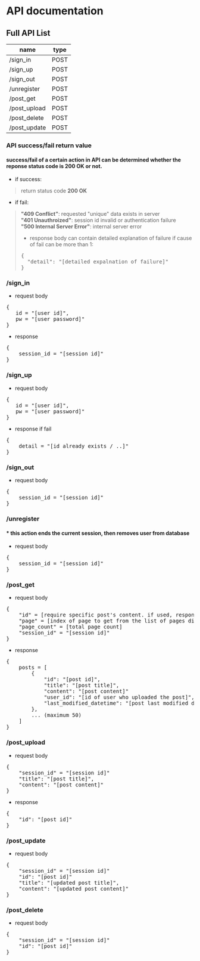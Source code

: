 # API documentation

## Full API List

| name            | type | 
|-----------------|------|
| /sign_in        | POST |
| /sign_up        | POST |
| /sign_out       | POST |
| /unregister     | POST |
| /post_get       | POST |
| /post_upload    | POST |
| /post_delete    | POST |
| /post_update    | POST |

### API success/fail return value
#### success/fail of a certain action in API can be determined whether the reponse status code is 200 OK or not.
 * if success:
> return status code <b>200 OK</b>
 * if fail:
> <b>"409 Conflict"</b>: requested "unique" data exists in server<br>
> <b>"401 Unauthroized"</b>: session id invalid or authentication failure<br>
> <b>"500 Internal Server Error"</b>: internal server error<br>
> * response body can contain detailed explanation of failure if cause of fail can be more than 1:
> <pre>{
>   "detail": "[detailed expalnation of failure]"
> }</pre>

### /sign_in

 * request body
<pre>
{ 
   id = "[user id]", 
   pw = "[user password]" 
}
</pre>

 * response
<pre>
{ 
    session_id = "[session id]"
}
</pre>

### /sign_up

* request body
<pre>
{ 
   id = "[user id]", 
   pw = "[user password]" 
}
</pre>

* response if fail
<pre>
{ 
    detail = "[id already exists / ..]"
}
</pre>

### /sign_out
* request body
<pre>
{ 
    session_id = "[session id]"
}
</pre>

### /unregister
#### * this action ends the current session, then removes user from database
* request body
<pre>
{ 
    session_id = "[session id]"
}
</pre>

### /post_get
* request body
<pre>
{ 
    "id" = [require specific post's content. if used, response will contain single post.]
    "page" = [index of page to get from the list of pages divided by offset. starts from 1]
    "page_count" = [total page count]
    "session_id" = "[session id]"
}
</pre>

* response 
<pre>
{
    posts = [
        {
            "id": "[post id]",
            "title": "[post title]",
            "content": "[post content]"
            "user_id": "[id of user who uploaded the post]",
            "last_modified_datetime": "[post last modified datetime yyyy-mm-dd hh:mm:ss]"
        },
        ... (maximum 50)
    ]
}
</pre>

### /post_upload
* request body
<pre>
{
    "session_id" = "[session id]"
    "title": "[post title]",
    "content": "[post content]"
}
</pre>
* response
<pre>
{
    "id": "[post id]"
}
</pre>


### /post_update
* request body
<pre>
{
    "session_id" = "[session id]"
    "id": "[post id]"
    "title": "[updated post title]",
    "content": "[updated post content]"
}
</pre>

### /post_delete
* request body
<pre>
{
    "session_id" = "[session id]"
    "id": "[post id]"
}
</pre>

